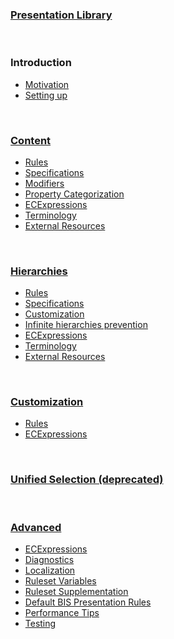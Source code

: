 ### [Presentation Library](./index.md)

&nbsp;

### Introduction

- [Motivation](./motivation/index.md)
- [Setting up](./setup/index.md)

&nbsp;

### [Content](./content/index.md)

- [Rules](./content/index.md#rules)
- [Specifications](./content/index.md#specifications)
- [Modifiers](./content/index.md#modifiers)
- [Property Categorization](./content/PropertyCategorization.md)
- [ECExpressions](./content/ECExpressions.md)
- [Terminology](./content/Terminology.md)
- [External Resources](./content/index.md#external-resources)

&nbsp;

### [Hierarchies](./hierarchies/index.md)

- [Rules](./hierarchies/index.md#rules)
- [Specifications](./hierarchies/ChildNodeRule.md#attribute-specifications)
- [Customization](./hierarchies/index.md#hierarchy-customization)
- [Infinite hierarchies prevention](./hierarchies/InfiniteHierarchiesPrevention.md)
- [ECExpressions](./hierarchies/ECExpressions.md)
- [Terminology](./hierarchies/Terminology.md)
- [External Resources](./hierarchies/index.md#external-resources)

&nbsp;

### [Customization](./customization/index.md)

- [Rules](./customization/index.md#rules)
- [ECExpressions](./customization/ECExpressions.md)

&nbsp;

### [Unified Selection (deprecated)](./unified-selection/index.md)

&nbsp;

### [Advanced](./advanced/index.md)

- [ECExpressions](./advanced/ECExpressions.md)
- [Diagnostics](./advanced/Diagnostics.md)
- [Localization](./advanced/Localization.md)
- [Ruleset Variables](./advanced/RulesetVariables.md)
- [Ruleset Supplementation](./advanced/RulesetSupplementation.md)
- [Default BIS Presentation Rules](./advanced/DefaultBisRules.md)
- [Performance Tips](./advanced/Performance.md)
- [Testing](./advanced/Testing.md)
